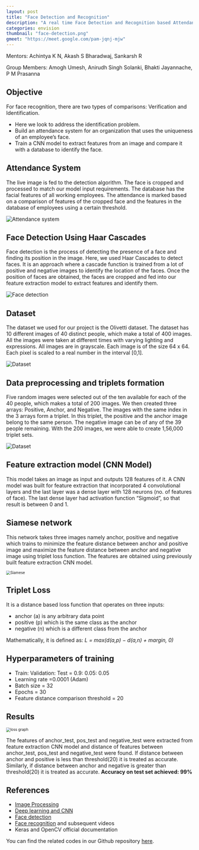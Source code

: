 ```yaml
---
layout: post
title: "Face Detection and Recognition"
description: "A real time Face Detection and Recognition based Attendance System model for a workplace"
categories: envision
thumbnail: "face-detection.png"
gmeet: "https://meet.google.com/pam-jqnj-mjw"
---
```


Mentors: Achintya K N, Akash S Bharadwaj, Sankarsh R

Group Members: Amogh Umesh, Anirudh Singh Solanki, Bhakti Jayannache, P M Prasanna

## Objective

For face recognition, there are two types of comparisons: Verification and Identification.

* Here we look to address the identification problem.
* Build an attendance system for an organization that uses the uniqueness of an employee’s face.
* Train a CNN model to extract features from an image and compare it with a database to identify the face.

## Attendance System

The live image is fed to the detection algorithm. The face is cropped and processed to match our model input requirements. The database has the facial features of all working employees. The attendance is marked based on a comparison of features of the cropped face and the features in the database of employees using a certain threshold.

![Attendance system](/virtual-expo/assets/img/envision/diode/face_detect_img1.png)

## Face Detection Using Haar Cascades

Face detection is the process of detecting the presence of a face and finding its position in the image. Here, we used Haar Cascades to detect faces. It is an approach where a cascade function is trained from a lot of positive and negative images to identify the location of the faces. Once the position of faces are obtained, the faces are cropped and fed into our feature extraction model to extract features and identify them.

![Face detection](/virtual-expo/assets/img/envision/diode/face_detect_img2.png)

## Dataset

The dataset we used for our project is the Olivetti dataset. The dataset has 10 different images of 40 distinct people, which make a total of 400 images. All the images were taken at different times with varying lighting and expressions. All images are in grayscale. Each image is of the size 64 x 64. Each pixel is scaled to a real number in the interval [0,1].

![Dataset](/virtual-expo/assets/img/envision/diode/face_detect_img3.png)

## Data preprocessing and triplets formation

Five random images were selected out of the ten available for each of the 40 people, which makes a total of 200 images. We then created three arrays: Positive, Anchor, and Negative. The images with the same index in the 3 arrays form a triplet. In this triplet, the positive and the anchor image belong to the same person. The negative image can be of any of the 39 people remaining.    With the 200 images, we were able to create 1,56,000 triplet sets.

![Dataset](/virtual-expo/assets/img/envision/diode/face_detect_img4.png)

## Feature extraction model (CNN Model)

This model takes an image as input and outputs 128 features of it. A CNN model was built for feature extraction that incorporated 4 convolutional layers and the last layer was a dense layer with 128 neurons (no. of features of face). The last dense layer had activation function “Sigmoid”, so that result is between 0 and 1.

## Siamese network

This network takes three images namely anchor, positive and negative which trains to minimize the feature distance between anchor and positive image and maximize the feature distance between anchor and negative image using triplet loss function. The features are obtained using previously built feature extraction CNN model.

<img src="/virtual-expo/assets/img/envision/diode/face_detect_img5.png" alt="Siamese" style="zoom:70%;">

## Triplet Loss

It is a distance based loss function that operates on three inputs:

* anchor (a) is any arbitrary data point
* positive (p) which is the same class as the anchor
* negative (n) which is a different class from the anchor

Mathematically, it is defined as: *L = max(d(a,p) − d(a,n) + margin, 0)*

## Hyperparameters of training

* Train: Validation: Test = 0.9: 0.05: 0.05
* Learning rate =0.0001 (Adam)
* Batch size = 32
* Epochs = 30
* Feature distance comparison threshold = 20

## Results

<img src="/virtual-expo/assets/img/envision/diode/face_detect_img6.png" alt="loss graph" style="zoom:70%;" />

The features of anchor_test, pos_test and negative_test were extracted from feature extraction CNN model and distance of features between anchor_test, pos_test and negative_test were found. If distance between anchor and positive is less than threshold(20) it is treated as accurate. Similarly, if distance between anchor and negative is greater than threshold(20) it is treated as accurate.
**Accuracy on test set achieved: 99%**

## References

* [Image Processing](https://www.geeksforgeeks.org/introduction-to-opencv//)
* [Deep learning and CNN](https://youtube.com/playlist?list=PLZbbT5o_s2xq7LwI2y8_QtvuXZedL6tQU)
* [Face detection](https://towardsdatascience.com/understanding-face-detection-with-the-viola-jones-object-detection-framework-c55cc2a9da14)
* [Face recognition](https://youtu.be/-FfMVnwXrZ0) and subsequent videos
* Keras and OpenCV official documentation

You can find the related codes in our Github repository [here](https://github.com/IEEE-NITK/Face-detection-and-Recognition).

